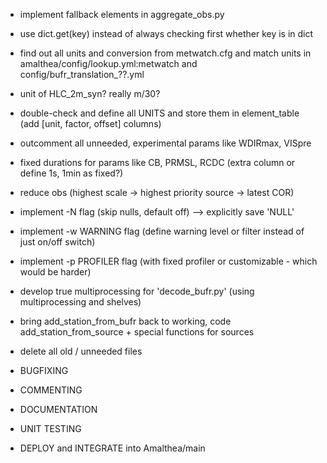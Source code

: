 - implement fallback elements in aggregate\_obs.py

- use dict.get(key) instead of always checking first whether key is in dict
- find out all units and conversion from metwatch.cfg and match units in amalthea/config/lookup.yml:metwatch and config/bufr\_translation_??.yml
- unit of HLC\_2m\_syn? really m/30?
- double-check and define all UNITS and store them in element\_table (add [unit, factor, offset] columns)

- outcomment all unneeded, experimental params like WDIRmax, VISpre
- fixed durations for params like CB, PRMSL, RCDC (extra column or define 1s, 1min as fixed?)

- reduce obs (highest scale -> highest priority source -> latest COR)

- implement -N flag (skip nulls, default off) --> explicitly save 'NULL'
- implement -w WARNING flag (define warning level or filter instead of just on/off switch)
- implement -p PROFILER flag (with fixed profiler or customizable - which would be harder)

- develop true multiprocessing for 'decode\_bufr.py' (using multiprocessing and shelves)

- bring add\_station\_from\_bufr back to working, code add\_station\_from\_source + special functions for sources

- delete all old / unneeded files

- BUGFIXING
- COMMENTING
- DOCUMENTATION
- UNIT TESTING
- DEPLOY and INTEGRATE into Amalthea/main
